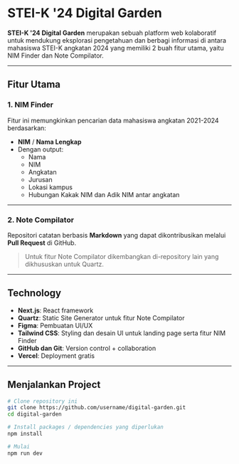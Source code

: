 # STEI-K '24 Digital Garden

**STEI-K '24 Digital Garden** merupakan sebuah platform web kolaboratif untuk mendukung eksplorasi pengetahuan dan berbagi informasi di antara mahasiswa STEI-K angkatan 2024 yang memiliki 2 buah fitur utama, yaitu NIM Finder dan Note Compilator.

---

## Fitur Utama

### 1. NIM Finder

Fitur ini memungkinkan pencarian data mahasiswa angkatan 2021-2024 berdasarkan:

- **NIM** / **Nama Lengkap**
- Dengan output:
  - Nama
  - NIM
  - Angkatan
  - Jurusan
  - Lokasi kampus
  - Hubungan Kakak NIM dan Adik NIM antar angkatan

---

### 2. Note Compilator

Repositori catatan berbasis **Markdown** yang dapat dikontribusikan melalui **Pull Request** di GitHub.

> Untuk fitur Note Compilator dikembangkan di-repository lain yang dikhususkan untuk Quartz.

---

## Technology

- **Next.js**: React framework
- **Quartz**: Static Site Generator untuk fitur Note Compilator
- **Figma**: Pembuatan UI/UX
- **Tailwind CSS**: Styling dan desain UI untuk landing page serta fitur NIM Finder
- **GitHub dan Git**: Version control + collaboration
- **Vercel**: Deployment gratis

---

## Menjalankan Project

```bash
# Clone repository ini
git clone https://github.com/username/digital-garden.git
cd digital-garden

# Install packages / dependencies yang diperlukan
npm install

# Mulai
npm run dev
```
